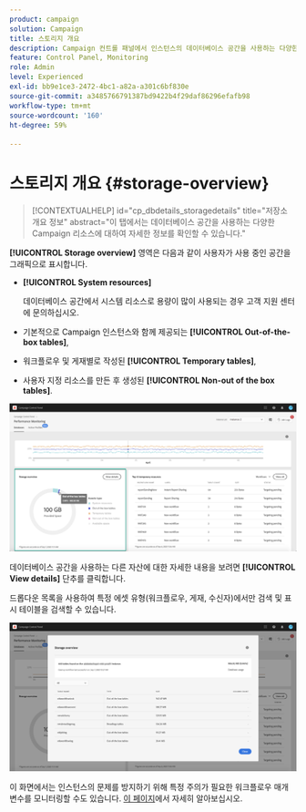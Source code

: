 ```yaml
---
product: campaign
solution: Campaign
title: 스토리지 개요
description: Campaign 컨트롤 패널에서 인스턴스의 데이터베이스 공간을 사용하는 다양한 Campaign 리소스를 모니터링하는 방법을 알아봅니다.
feature: Control Panel, Monitoring
role: Admin
level: Experienced
exl-id: bb9e1ce3-2472-4bc1-a82a-a301c6bf830e
source-git-commit: a3485766791387bd9422b4f29daf86296efafb98
workflow-type: tm+mt
source-wordcount: '160'
ht-degree: 59%

---
```


# 스토리지 개요 {#storage-overview}

>[!CONTEXTUALHELP]
>id="cp_dbdetails_storagedetails"
>title="저장소 개요 정보"
>abstract="이 탭에서는 데이터베이스 공간을 사용하는 다양한 Campaign 리소스에 대하여 자세한 정보를 확인할 수 있습니다."

**[!UICONTROL Storage overview]** 영역은 다음과 같이 사용자가 사용 중인 공간을 그래픽으로 표시합니다.

* **[!UICONTROL System resources]**

  데이터베이스 공간에서 시스템 리소스로 용량이 많이 사용되는 경우 고객 지원 센터에 문의하십시오.

* 기본적으로 Campaign 인스턴스와 함께 제공되는 **[!UICONTROL Out-of-the-box tables]**,
* 워크플로우 및 게재별로 작성된 **[!UICONTROL Temporary tables]**,
* 사용자 지정 리소스를 만든 후 생성된 **[!UICONTROL Non-out of the box tables]**.

![](assets/database-storage-overview.png)

데이터베이스 공간을 사용하는 다른 자산에 대한 자세한 내용을 보려면 **[!UICONTROL View details]** 단추를 클릭합니다.

드롭다운 목록을 사용하여 특정 에셋 유형(워크플로우, 게재, 수신자)에서만 검색 및 표시 테이블을 검색할 수 있습니다.

![](assets/database-storage-details.png)

이 화면에서는 인스턴스의 문제를 방지하기 위해 특정 주의가 필요한 워크플로우 매개 변수를 모니터링할 수도 있습니다. [이 페이지](workflow-monitoring.md)에서 자세히 알아보십시오.
